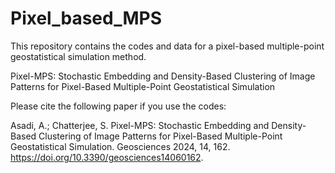 # Pixel_based_MPS
This repository contains the codes and data for a pixel-based multiple-point geostatistical simulation method.

Pixel-MPS: Stochastic Embedding and Density-Based Clustering of Image Patterns for Pixel-Based Multiple-Point Geostatistical Simulation

Please cite the following paper if you use the codes:

Asadi, A.; Chatterjee, S. Pixel-MPS: Stochastic Embedding and Density-Based Clustering of Image Patterns for Pixel-Based Multiple-Point Geostatistical Simulation. Geosciences 2024, 14, 162. https://doi.org/10.3390/geosciences14060162.
